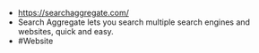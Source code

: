 - https://searchaggregate.com/
- Search Aggregate lets you search multiple search engines and websites, quick and easy.
- #Website